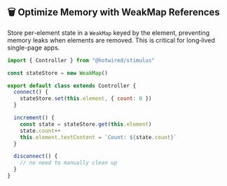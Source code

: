 ## 🗑️ Optimize Memory with WeakMap References

Store per-element state in a `WeakMap` keyed by the element, preventing memory leaks when elements are removed. This is critical for long‑lived single-page apps.

```javascript
import { Controller } from "@hotwired/stimulus"

const stateStore = new WeakMap()

export default class extends Controller {
  connect() {
    stateStore.set(this.element, { count: 0 })
  }

  increment() {
    const state = stateStore.get(this.element)
    state.count++
    this.element.textContent = `Count: ${state.count}`
  }

  disconnect() {
    // no need to manually clean up
  }
}
```